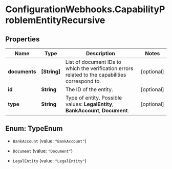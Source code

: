 # ConfigurationWebhooks.CapabilityProblemEntityRecursive

## Properties

Name | Type | Description | Notes
------------ | ------------- | ------------- | -------------
**documents** | **[String]** | List of document IDs to which the verification errors related to the capabilities correspond to. | [optional] 
**id** | **String** | The ID of the entity. | [optional] 
**type** | **String** | Type of entity.   Possible values: **LegalEntity**, **BankAccount**, **Document**. | [optional] 



## Enum: TypeEnum


* `BankAccount` (value: `"BankAccount"`)

* `Document` (value: `"Document"`)

* `LegalEntity` (value: `"LegalEntity"`)




